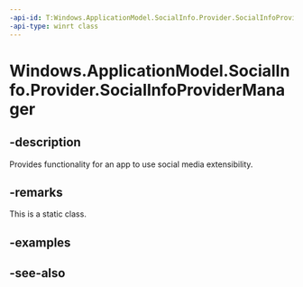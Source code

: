 ```yaml
---
-api-id: T:Windows.ApplicationModel.SocialInfo.Provider.SocialInfoProviderManager
-api-type: winrt class
---
```


<!-- Class syntax.
public class SocialInfoProviderManager 
-->

# Windows.ApplicationModel.SocialInfo.Provider.SocialInfoProviderManager

## -description
Provides functionality for an app to use social media extensibility.

## -remarks
This is a static class.

## -examples

## -see-also
